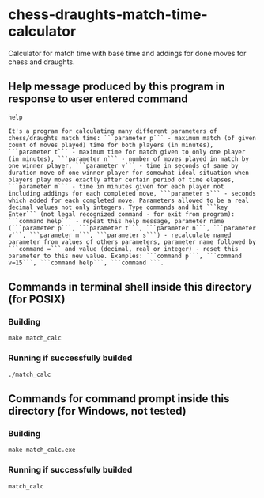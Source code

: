 # chess-draughts-match-time-calculator
Calculator for match time with base time and addings for done moves for chess and draughts.
## Help message produced by this program in response to user entered command
```command
help
```
```quote
It's a program for calculating many different parameters of chess/draughts match time: ```parameter p``` - maximum match (of given count of moves played) time for both players (in minutes), ```parameter t``` - maximum time for match given to only one player (in minutes), ```parameter n``` - number of moves played in match by one winner player, ```parameter v``` - time in seconds of same by duration move of one winner player for somewhat ideal situation when players play moves exactly after certain period of time elapses, ```parameter m``` - time in minutes given for each player not including addings for each completed move, ```parameter s``` - seconds which added for each completed move. Parameters allowed to be a real decimal values not only integers. Type commands and hit ```key Enter``` (not legal recognized command - for exit from program): ```command help``` - repeat this help message, parameter name (```parameter p```, ```parameter t```, ```parameter n```, ```parameter v```, ```parameter m```, ```parameter s```) - recalculate named parameter from values of others parameters, parameter name followed by ```command =``` and value (decimal, real or integer) - reset this parameter to this new value. Examples: ```command p```, ```command v=15```, ```command help```, ```command ```.
```
## Commands in terminal shell inside this directory (for POSIX)
### Building
```shell
make match_calc
```
### Running if successfully builded
```shell
./match_calc
```
## Commands for command prompt inside this directory (for Windows, not tested)
### Building
```shell
make match_calc.exe
```
### Running if successfully builded
```shell
match_calc
```